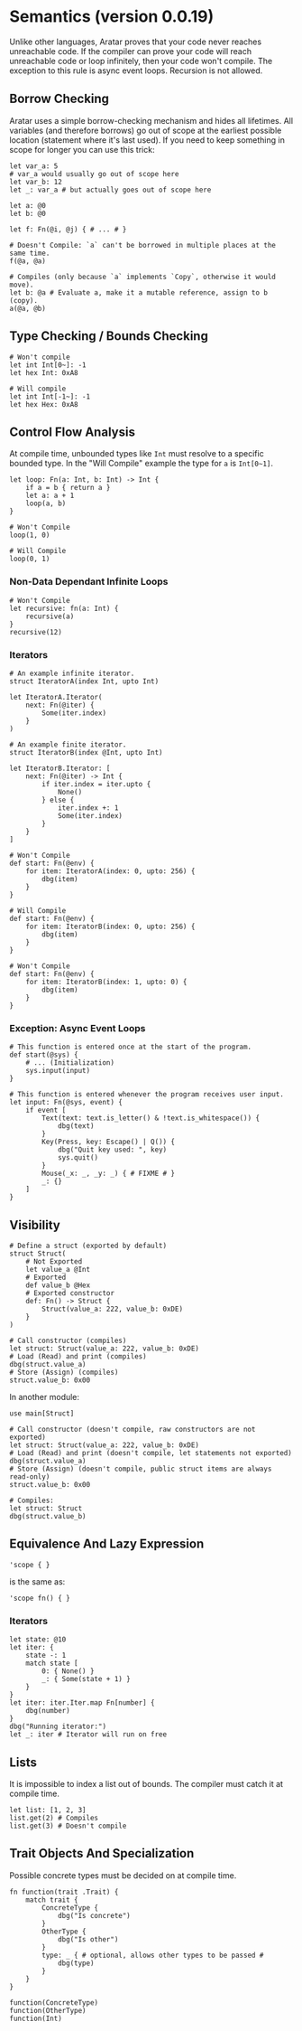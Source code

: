 # Semantics (version 0.0.19)
Unlike other languages, Aratar proves that your code never reaches unreachable
code.  If the compiler can prove your code will reach unreachable code or loop
infinitely, then your code won't compile.  The exception to this rule is async
event loops.  Recursion is not allowed.

## Borrow Checking
Aratar uses a simple borrow-checking mechanism and hides all lifetimes.  All
variables (and therefore borrows) go out of scope at the earliest possible
location (statement where it's last used).  If you need to keep something in
scope for longer you can use this trick:

```aratar
let var_a: 5
# var_a would usually go out of scope here
let var_b: 12
let _: var_a # but actually goes out of scope here
```

```aratar
let a: @0
let b: @0

let f: Fn(@i, @j) { # ... # }

# Doesn't Compile: `a` can't be borrowed in multiple places at the same time.
f(@a, @a)

# Compiles (only because `a` implements `Copy`, otherwise it would move).
let b: @a # Evaluate a, make it a mutable reference, assign to b (copy).
a(@a, @b)
```

## Type Checking / Bounds Checking
```aratar
# Won't compile
let int Int[0~]: -1
let hex Int: 0xA8

# Will compile
let int Int[-1~]: -1
let hex Hex: 0xA8
```

## Control Flow Analysis
At compile time, unbounded types like `Int` must resolve to a specific bounded
type.  In the "Will Compile" example the type for `a` is `Int[0~1]`.

```aratar
let loop: Fn(a: Int, b: Int) -> Int {
    if a = b { return a }
    let a: a + 1
    loop(a, b)
}

# Won't Compile
loop(1, 0)

# Will Compile
loop(0, 1)
```

### Non-Data Dependant Infinite Loops
```aratar
# Won't Compile
let recursive: fn(a: Int) {
    recursive(a)
}
recursive(12)
```

### Iterators
```aratar
# An example infinite iterator.
struct IteratorA(index Int, upto Int)

let IteratorA.Iterator(
    next: Fn(@iter) {
        Some(iter.index)
    }
)

# An example finite iterator.
struct IteratorB(index @Int, upto Int)

let IteratorB.Iterator: [
    next: Fn(@iter) -> Int {
        if iter.index = iter.upto {
            None()
        } else {
            iter.index +: 1
            Some(iter.index)
        }
    }
]

# Won't Compile
def start: Fn(@env) {
    for item: IteratorA(index: 0, upto: 256) {
        dbg(item)
    }
}

# Will Compile
def start: Fn(@env) {
    for item: IteratorB(index: 0, upto: 256) {
        dbg(item)
    }
}

# Won't Compile
def start: Fn(@env) {
    for item: IteratorB(index: 1, upto: 0) {
        dbg(item)
    }
}
```

### Exception: Async Event Loops
```aratar
# This function is entered once at the start of the program.
def start(@sys) {
    # ... (Initialization)
    sys.input(input)
}

# This function is entered whenever the program receives user input.
let input: Fn(@sys, event) {
    if event [
        Text(text: text.is_letter() & !text.is_whitespace()) {
            dbg(text)
        }
        Key(Press, key: Escape() | Q()) {
            dbg("Quit key used: ", key)
            sys.quit()
        }
        Mouse(_x: _, _y: _) { # FIXME # }
        _: {}
    ]
}
```

## Visibility
```aratar
# Define a struct (exported by default)
struct Struct(
    # Not Exported
    let value_a @Int
    # Exported
    def value_b @Hex
    # Exported constructor
    def: Fn() -> Struct {
        Struct(value_a: 222, value_b: 0xDE)
    }
)

# Call constructor (compiles)
let struct: Struct(value_a: 222, value_b: 0xDE)
# Load (Read) and print (compiles)
dbg(struct.value_a)
# Store (Assign) (compiles)
struct.value_b: 0x00
```

In another module:

```aratar
use main[Struct]

# Call constructor (doesn't compile, raw constructors are not exported)
let struct: Struct(value_a: 222, value_b: 0xDE)
# Load (Read) and print (doesn't compile, let statements not exported)
dbg(struct.value_a)
# Store (Assign) (doesn't compile, public struct items are always read-only)
struct.value_b: 0x00

# Compiles:
let struct: Struct
dbg(struct.value_b)
```

## Equivalence And Lazy Expression
```aratar
'scope { }
```

is the same as:

```aratar
'scope fn() { }
```

### Iterators
```aratar
let state: @10
let iter: {
    state -: 1
    match state [
        0: { None() }
        _: { Some(state + 1) }
    }
}
let iter: iter.Iter.map Fn[number] {
    dbg(number)
}
dbg("Running iterator:")
let _: iter # Iterator will run on free
```

## Lists
It is impossible to index a list out of bounds.  The compiler must catch it at
compile time.

```aratar
let list: [1, 2, 3]
list.get(2) # Compiles
list.get(3) # Doesn't compile
```

## Trait Objects And Specialization
Possible concrete types must be decided on at compile time.

```aratar
fn function(trait .Trait) {
    match trait {
        ConcreteType {
            dbg("Is concrete")
        }
        OtherType {
            dbg("Is other")
        }
        type: _ { # optional, allows other types to be passed #
            dbg(type)
        }
    }
}

function(ConcreteType)
function(OtherType)
function(Int)
```
